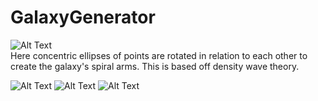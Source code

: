 # GalaxyGenerator
![Alt Text](https://thumbs.gfycat.com/RingedMistyCottonmouth-size_restricted.gif)  
Here concentric ellipses of points are rotated in relation to each other to create the galaxy's spiral arms. This is based off density wave theory.  
  
![Alt Text](https://thumbs.gfycat.com/WaryIllegalGosling-size_restricted.gif)
![Alt Text](https://thumbs.gfycat.com/FlickeringPoisedDiplodocus-size_restricted.gif)
![Alt Text](https://i.imgur.com/bKKWNJc.png)
